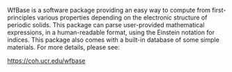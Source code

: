 WfBase is a software package providing an easy way to compute from first-principles various properties depending on the electronic structure of periodic solids.  This package can parse user-provided mathematical expressions, in a human-readable format, using the Einstein notation for indices.  This package also comes with a built-in database of some simple materials.  For more details, please see:

https://coh.ucr.edu/wfbase
   
